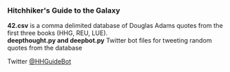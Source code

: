 ### Hitchhiker's Guide to the Galaxy

**42.csv** is a comma delimited database of Douglas Adams quotes from the first three books (HHG, REU, LUE).  
**deepthought.py and deepbot.py** Twitter bot files for tweeting random quotes from the database

Twitter [@HHGuideBot](https://twitter.com/HHGuideBot)
